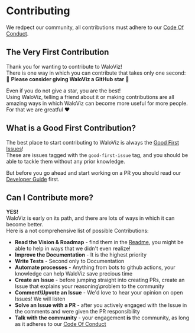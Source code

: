 # Contributing

We redpect our community, all contributions must adhere to our [Code Of Conduct](CODE_OF_CONDUCT.md).

## The Very First Contribution

Thank you for wanting to contribute to WaloViz!  
There is one way in which you can contribute that takes only one second:  
:star2: **Please consider giving WaloViz a GitHub star** :star2:

Even if you do not give a star, you are the best!  
Using WaloViz, telling a friend about it or making contributions are all amazing ways in which WaloViz can become more useful for more people.  
For that we are greatful :heart:

## What is a Good First Contribution?

The best place to start contributing to WaloViz is always the [Good First Issues](https://github.com/AlonKellner/waloviz/issues?q=is%3Aissue+is%3Aopen+%3Agood-first-issue)!  
These are issues tagged with the `good-first-issue` tag, and you should be able to tackle them without any prior knowledge.

But before you go ahead and start working on a PR you should read our [Developer Guide](DEVELOPER-GUIDE.md) first.

## Can I Contribute more?

**YES!**  
WaloViz is early on its path, and there are lots of ways in which it can become better.  
Here is a not comprehensive list of possible Contributions:

- **Read the Vision & Roadmap** - find them in the [Readme](README.md), you might be able to help in ways that we didn't even realize!
- **Improve the Documentation** - It is the highest priority
- **Write Tests** - Second only to Documentation
- **Automate processes** - Anything from bots to github actions, your knowledge can help WaloViz save precious time
- **Create an Issue** - before jumping straight into creating PRs, create an Issue that explains your reasoning\problem to the community
- **Comment\Upvote an Issue** - We'd love to hear your opinion on open Issues! We will listen
- **Solve an Issue with a PR** - after you actively engaged with the Issue in the comments and were given the PR responsibility
- **Talk with the community** - your engagement **is** the community, as long as it adheres to our [Code Of Conduct](CODE_OF_CONDUCT.md)
